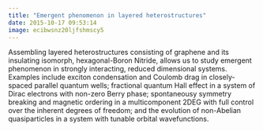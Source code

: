 ```yaml
---
title: "Emergent phenomenon in layered heterostructures"
date: 2015-10-17 09:53:14
image: ecibwsnz20ljfshmscy5
---
```


Assembling layered heterostructures consisting of graphene and its insulating isomorph, hexagonal-Boron Nitride, allows us to study emergent phenomenon in strongly interacting, reduced dimensional systems. Examples include exciton condensation and Coulomb drag in closely-spaced parallel quantum wells; fractional quantum Hall effect in a system of Dirac electrons with non-zero Berry phase; spontaneousy symmetry breaking and magnetic ordering in a multicomponent 2DEG with full control over the inherent degrees of freedom; and the evolution of non-Abelian quasiparticles in a system with tunable orbital wavefunctions.
